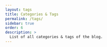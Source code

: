 ```yaml
---
layout: tags
title: Categories & Tags
permalink: /tags/
sidebar: true
order: 6
description: >
  List of all categories & tags of the blog.
---
```

